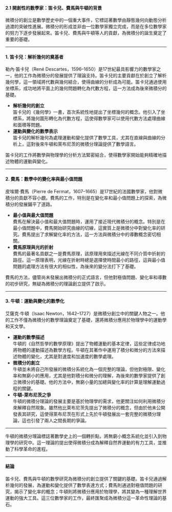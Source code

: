 
#### 2.1 開創性的數學家：笛卡兒、費馬與牛頓的背景

微積分的創立是數學歷史中的一個重大事件，它標誌著數學由靜態幾何向動態分析過渡的突破性進展。微積分的形成並非由一位數學家獨立完成，而是在多位數學家的努力下逐步發展起來。笛卡兒、費馬與牛頓等人的貢獻，為微積分的誕生奠定了重要的基礎。

---

#### **1. 笛卡兒：解析幾何的奠基者**

勒內·笛卡兒（René Descartes，1596–1650）是17世紀最具影響力的數學家之一，他的工作為微積分的發展提供了理論支持。笛卡兒的主要貢獻在於創立了解析幾何學，這一領域將代數與幾何結合，使得曲線的分析成為可能。笛卡兒通過使用坐標系，成功地將平面上的幾何問題轉化為代數方程，這一方法成為後來微積分的基礎。

- **解析幾何的創立**  
  笛卡兒的《幾何學》一書，首次系統性地提出了坐標幾何的概念。他引入了坐標系，將幾何圖形轉化為代數方程，這使得數學家可以使用代數方法處理曲線和面積等問題。
- **運動與變化的數學表示**  
  笛卡兒的解析幾何為處理運動和變化提供了數學工具，尤其在直線與曲線的分析上，這對後來牛頓和萊布尼茨的微積分理論提供了數學語言。

笛卡兒的工作將數學與物理學的分析方法緊密結合，使得數學家開始能夠精確地描述物體的運動與變化。

---

#### **2. 費馬：數學中的變化率與最小值問題**

皮埃爾·費馬（Pierre de Fermat，1607–1665）是17世紀的法國數學家，他對微積分的貢獻不容小覷。費馬的工作，特別是在變化率和最小值問題上的探索，為微積分的發展鋪平了道路。

- **最小值與最大值問題**  
  費馬在解決最小值和最大值問題時，運用了接近現代微積分的概念。特別是在最小值問題中，費馬開始研究曲線的切線，這實質上是微積分中對變化率的研究。費馬提出了求解變化率的方法，這一方法與微積分中的導數概念密切相關。
- **費馬原理與光的折射**  
  費馬的最著名貢獻之一是費馬原理，該原理用來描述光線在不同介質中折射的路徑。這一原理表明，光線在折射時總是選擇使時間最小的路徑，這與最小值問題的處理方法有很大的相似性，為後來的變分法打下了基礎。

費馬的方法，儘管尚未發展出微積分的正式語言，但他對極值問題、變化率和導數的初步研究，無疑為微積分的理論創立提供了啟示。

---

#### **3. 牛頓：運動與變化的數學化**

艾薩克·牛頓（Isaac Newton，1642–1727）是微積分創立中的關鍵人物之一。他的工作不僅為微積分的數學理論奠定了基礎，還將微積分應用於物理學中的運動學和天文學。

- **運動的數學描述**  
  牛頓的《自然哲學的數學原理》提出了物體運動的基本定律，這些定律成功地將物體的運動描述為數學方程。牛頓在其著作中運用了積分和微分的方法來描述物體的變化，尤其是對速度和加速度的數學處理。
- **微積分的創立**  
  牛頓並未將自己所發展的微積分系統化為一個完整的理論，但他對極限、變化率和無窮小的應用，尤其是他對積分和微分的理解，為後來的數學家提供了創立微積分的基礎。他的方法中，無窮小量的加總與變化率的計算是理解運動過程的關鍵。
- **牛頓-萊布尼茨之爭**  
  牛頓的微積分理論的發展主要是基於物理學的需求，他更關注如何利用微積分來解釋自然現象。雖然他比萊布尼茨先提出了微積分的概念，但由於他未公開發表其研究，這使得萊布尼茨在形式上先於牛頓發展出一套完整的微積分理論，這也引發了兩人之間長期的爭論。

---

牛頓的微積分理論標誌著數學史上的一個轉折點，將無窮小概念系統化並引入到物理學的研究中。這一理論的提出使得微積分成為解釋自然界運動的有力工具，並推動了科學革命的進程。

---

#### **結論**

笛卡兒、費馬與牛頓的數學研究為微積分的創立提供了關鍵的基礎。笛卡兒通過解析幾何的發展，為運動和變化提供了數學表達方式；費馬則通過對極值問題的研究，揭示了變化率的概念；牛頓則將微積分應用於物理學，將其變為一種理解世界運動的強大工具。這三位數學家的工作，最終匯聚成為微積分這一革命性理論的基石。